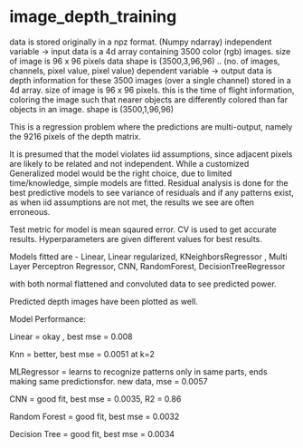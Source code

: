 # image_depth_training
data is stored originally in a npz format. (Numpy ndarray)
independent variable -> input data is a 4d array containing 3500 color (rgb) images. 
                        size of image is 96 x 96 pixels
                        data shape is (3500,3,96,96)     .. (no. of images, channels, pixel value, pixel value)
dependent variable   -> output data is depth information for these 3500 images (over a single channel) stored in a 4d array.
                        size of image is 96 x 96 pixels.
                        this is the time of flight information, coloring the image such that nearer objects are differently colored than far objects in an image.
                        shape is (3500,1,96,96)

This is a regression problem where the predictions are multi-output, namely the 9216 pixels of the depth matrix. 

It is presumed that the model violates iid assumptions, since adjacent pixels are likely to be related and not independent.
While a customized Generalized model would be the right choice, due to limited time/knowledge, simple models are fitted. 
Residual analysis is done for the best predictive models to see variance of residuals and if any patterns exist, as when iid assumptions are not met, the results we see are often erroneous.  

Test metric for model is mean sqaured error. CV is used to get accurate results. Hyperparameters are given different values for best results.

Models fitted are - 
Linear, Linear regularized, KNeighborsRegressor , Multi Layer Perceptron Regressor, CNN, RandomForest, DecisionTreeRegressor

with both normal flattened and convoluted data to see predicted power.

Predicted depth images have been plotted as well. 

Model Performance:

Linear        =              okay , best mse = 0.008

Knn           =              better, best mse = 0.0051 at k=2

MLRegressor   =              learns to recognize patterns only in same parts, ends making same predictionsfor. new data, mse = 0.0057

CNN           =              good fit, best mse = 0.0035, R2 = 0.86

Random Forest =              good fit, best mse = 0.0032

Decision Tree =              good fit, best mse = 0.0034



